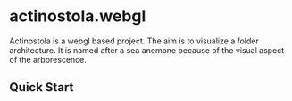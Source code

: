 # actinostola.webgl

Actinostola is a webgl based project. The aim is to visualize a folder architecture. It is named after a sea anemone because of the visual aspect of the arborescence.

## Quick Start

